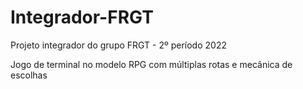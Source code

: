 # Integrador-FRGT
Projeto integrador do grupo FRGT - 2º período 2022

Jogo de terminal no modelo RPG com múltiplas rotas e mecânica de escolhas
